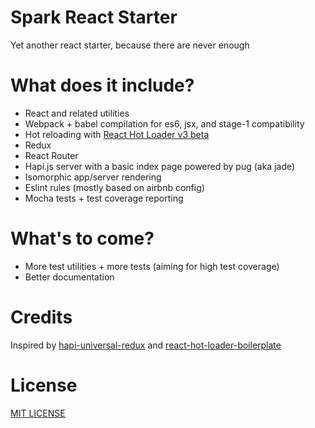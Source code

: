 # Spark React Starter

Yet another react starter, because there are never enough

# What does it include?

* React and related utilities
* Webpack + babel compilation for es6, jsx, and stage-1 compatibility
* Hot reloading with [React Hot Loader v3 beta](https://github.com/gaearon/react-hot-boilerplate/pull/61)
* Redux
* React Router
* Hapi.js server with a basic index page powered by pug (aka jade)
* Isomorphic app/server rendering
* Eslint rules (mostly based on airbnb config)
* Mocha tests + test coverage reporting

# What's to come?

* More test utilities + more tests (aiming for high test coverage)
* Better documentation

# Credits

Inspired by [hapi-universal-redux](https://github.com/luandro/hapi-universal-redux) and [react-hot-loader-boilerplate](https://github.com/leshow/react-hot-loader-boilerplate)

# License

[MIT LICENSE](./LICENSE)
